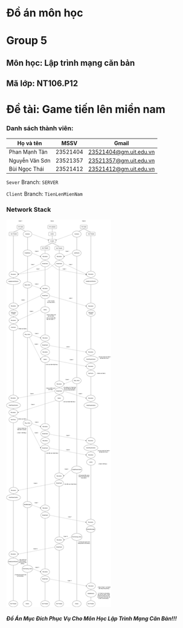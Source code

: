 
# Đồ án môn học
# Group 5
## Môn học: Lập trình mạng căn bản
## Mã lớp: NT106.P12
# Đề tài: Game tiến lên miền nam
### Danh sách thành viên:
| Họ và tên | MSSV | Gmail |
|--------------|-------|------|
| Phan Mạnh Tân | 23521404 | [23521404@gm.uit.edu.vn](mailto:23521404@gm.uit.edu.vn) |
| Nguyễn Văn Sơn | 23521357 | [23521357@gm.uit.edu.vn](mailto:23521357@gm.uit.edu.vn) | 
| Bùi Ngọc Thái | 23521412 | [23521412@gm.uit.edu.vn](mailto:23521412@gm.uit.edu.vn) | 



`Sever` Branch: `SERVER`

`Client` Branch: `TienLenMienNam`
### Network Stack
![Ảnh ví dụ](NetworkStackTLMN.drawio.png)

##### Đồ Án Mục Đích Phục Vụ Cho Môn Học Lập Trình Mạng Căn Bản!!!

